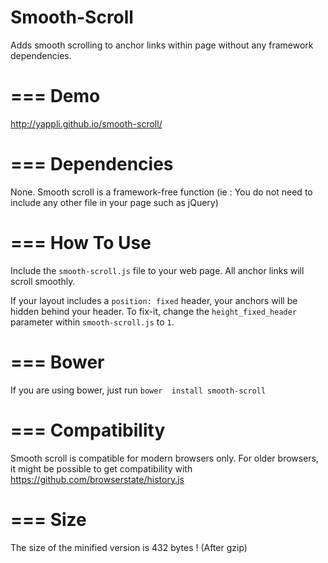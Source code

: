 Smooth-Scroll
=============

Adds smooth scrolling to anchor links within page without any framework dependencies.

===
Demo
===
http://yappli.github.io/smooth-scroll/

===
Dependencies
===
None. Smooth scroll is a framework-free function (ie : You do not need to include any other file in your page such as jQuery)

===
How To Use
===
Include the `smooth-scroll.js` file to your web page. All anchor links will  scroll smoothly.

If your layout includes a `position: fixed` header, your anchors will be hidden behind your header. To fix-it, change the `height_fixed_header` parameter within `smooth-scroll.js` to `1`.

===
Bower
===
If you are using bower, just run `bower  install smooth-scroll`

===
Compatibility
===
Smooth scroll is compatible for modern browsers only. For older browsers, it might be possible to get compatibility with https://github.com/browserstate/history.js

===
Size
===

The size of the minified version is 432 bytes ! (After gzip)
